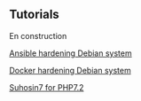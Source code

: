Tutorials
----------------------------------------

En construction

<a href="https://github.com/Ne0Lux-C1Ph3r/Write-up_Tutorials/blob/master/Ansible/index.md" target="_blank">Ansible hardening Debian system</a>

<a href="https://github.com/Ne0Lux-C1Ph3r/Write-up_Tutorials/blob/master/Docker/index.md" target="_blank">Docker hardening Debian system</a>

<a href="https://github.com/Ne0Lux-C1Ph3r/Write-up_Tutorials/blob/master/Suhosin7/index.md" target="_blank">Suhosin7 for PHP7.2</a>


``` shell

```
